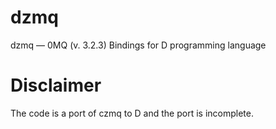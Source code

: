 dzmq
====

dzmq — 0MQ (v. 3.2.3) Bindings for D programming language

Disclaimer
==========

The code is a port of czmq to D and the port is incomplete.